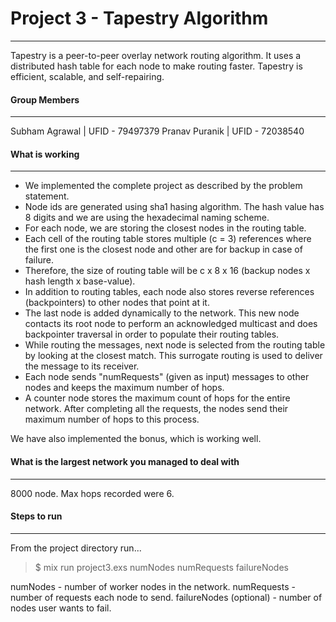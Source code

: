 #  Project 3 - Tapestry Algorithm
-------

Tapestry is a peer-to-peer overlay network routing algorithm. It uses a distributed hash table for each node to make routing faster. Tapestry is efficient, scalable, and self-repairing.

#### Group Members
------------
Subham Agrawal | UFID - 79497379
Pranav Puranik | UFID - 72038540

#### What is working
-------------
- We implemented the complete project as described by the problem statement.
-  Node ids are generated using sha1 hasing algorithm. The hash value has 8 digits and we are using the hexadecimal naming scheme.
-  For each node, we are storing the closest nodes in the routing table.
- Each cell of the routing table stores multiple (c = 3) references where the first one is the closest node and other are for backup in case of failure.
- Therefore, the size of routing table will be c x 8 x 16 (backup nodes x hash length x base-value).
- In addition to routing tables, each node also stores reverse references (backpointers) to other nodes that point at it.
- The last node is added dynamically to the network.  This new node contacts its root node to perform an acknowledged multicast and does backpointer traversal in order to populate their routing tables.
- While routing the messages, next node is selected from the routing table by looking at the closest match.  This surrogate routing is used to deliver the message to its receiver.
- Each node sends "numRequests" (given as input) messages to other nodes and keeps the maximum number of hops.
- A counter node stores the maximum count of hops for the entire network. After completing all the requests, the nodes send their maximum number of hops to this process.

We have also implemented the bonus, which is working well.

#### What is the largest network you managed to deal with
---------------
8000 node. Max hops recorded were 6.

#### Steps to run
-------------
From the project directory run...

>$ mix run project3.exs numNodes numRequests failureNodes


numNodes - number of worker nodes in the network.
numRequests - number of requests each node to send.
failureNodes (optional) - number of nodes user wants to fail.
